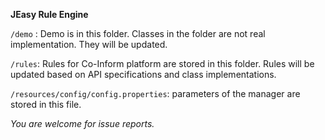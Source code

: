**JEasy Rule Engine**

`/demo` : Demo is in this folder. Classes in the folder are not real implementation. They will be updated. 

`/rules`: Rules for Co-Inform platform are stored in this folder. Rules will be updated based on API specifications and class implementations.

`/resources/config/config.properties`: parameters of the manager are stored in this file.


_You are welcome for issue reports._